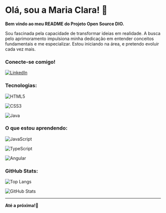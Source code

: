 # Olá, sou a Maria Clara! 👋

**Bem vindo ao meu README do Projeto Open Source DIO.**

Sou fascinada pela capacidade de transformar ideias em realidade. A busca pelo aprimoramento impulsiona minha dedicação em entender conceitos fundamentais e me especializar. Estou iniciando na área, e pretendo evoluir cada vez mais.

### Conecte-se comigo!
[![LinkedIn](https://img.shields.io/badge/LinkedIn-000?style=for-the-badge&logo=linkedin&logoColor=0E76A8)](https://www.linkedin.com/in/maria-clara-pitt/)

### Tecnologias:
![HTML5](https://img.shields.io/badge/HTML5-000?style=for-the-badge&logo=html5) 

 ![CSS3](https://img.shields.io/badge/CSS3-000?style=for-the-badge&logo=css3&logoColor=264CE4)

![Java](https://img.shields.io/badge/Java-000?style=for-the-badge&logo=java)


### O que estou aprendendo:

![JavaScript](https://img.shields.io/badge/JavaScript-000?style=for-the-badge&logo=javascript)

![TypeScript](https://img.shields.io/badge/TypeScript-000?style=for-the-badge&logo=typescript)

![Angular](https://img.shields.io/badge/Angular-000?style=for-the-badge&logo=angular&logoColor=C3002F)

### GitHub Stats:
![Top Langs](https://github-readme-stats-git-masterrstaa-rickstaa.vercel.app/api/top-langs/?username=mariaclara0212&bg_color=000&border_color=30A3DC&title_color=E94D5F&text_color=FFF)

![GitHub Stats](https://github-readme-stats.vercel.app/api?username=mariaclara0212&theme=transparent&bg_color=000&border_color=30A3DC&show_icons=true&icon_color=30A3DC&title_color=E94D5F&text_color=FFF)

---
**Até a próxima!🖤**